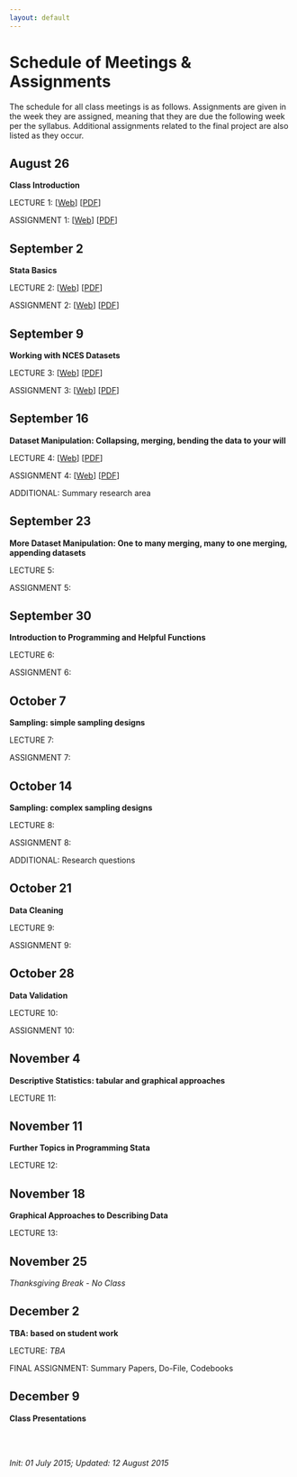 ```yaml
---
layout: default
---
```


# Schedule of Meetings & Assignments

The schedule for all class meetings is as follows. Assignments are given in the week they are assigned, meaning that they are due the following week per the syllabus. Additional assignments related to the final project are also listed as they occur.

## August 26

**Class Introduction**  

LECTURE 1: [[Web](https://cdn.rawgit.com/btskinner/lpo9951/master/lecture/lecture1_introduction.html)] [[PDF](https://github.com/btskinner/lpo9951/raw/master/lecture/lecture1_introduction.pdf)]  

ASSIGNMENT 1: [[Web](https://cdn.rawgit.com/btskinner/lpo9951/master/assignments/assignment1.html)] [[PDF](https://github.com/btskinner/lpo9951/raw/master/assignments/assignment1.pdf)]  


## September 2

**Stata Basics**

LECTURE 2: [[Web](https://cdn.rawgit.com/btskinner/lpo9951/master/lecture/lecture2_stata_basics.html)] [[PDF](https://github.com/btskinner/lpo9951/raw/master/lecture/lecture2_stata_basics.pdf)]  

ASSIGNMENT 2: [[Web](https://cdn.rawgit.com/btskinner/lpo9951/master/assignments/assignment2.html)] [[PDF](https://github.com/btskinner/lpo9951/raw/master/assignments/assignment2.pdf)]  


## September 9

**Working with NCES Datasets**

LECTURE 3: [[Web](https://cdn.rawgit.com/btskinner/lpo9951/0befc908baf6f6effbc812e4c38e86187bf162a0/lecture/lecture3_nces_datasets.html)]  [[PDF](https://github.com/btskinner/lpo9951/raw/master/lecture/lecture3_nces_datasets.pdf)]  

ASSIGNMENT 3: [[Web](https://cdn.rawgit.com/btskinner/lpo9951/master/assignments/assignment3.html)] [[PDF](https://github.com/btskinner/lpo9951/raw/master/assignments/assignment3.pdf)]

## September 16

**Dataset Manipulation: Collapsing, merging, bending the data to your will**

LECTURE 4: [[Web](https://cdn.rawgit.com/btskinner/lpo9951/master/lecture/lecture4_dataset_manipulation.html)]  [[PDF](https://github.com/btskinner/lpo9951/raw/master/lecture/lecture4_dataset_manipulation.pdf)]  

ASSIGNMENT 4: [[Web](https://cdn.rawgit.com/btskinner/lpo9951/master/assignments/assignment4.html)] [[PDF](https://github.com/btskinner/lpo9951/raw/master/assignments/assignment4.pdf)]

ADDITIONAL: Summary research area


## September 23

**More Dataset Manipulation: One to many merging, many to one merging, appending datasets**

LECTURE 5: 

ASSIGNMENT 5:

## September 30

**Introduction to Programming and Helpful Functions**

LECTURE 6: 

ASSIGNMENT 6: 

## October 7

**Sampling: simple sampling designs**

LECTURE 7: 

ASSIGNMENT 7: 


## October 14

**Sampling: complex sampling designs**

LECTURE 8: 

ASSIGNMENT 8:  

ADDITIONAL: Research questions

## October 21

**Data Cleaning**

LECTURE 9: 

ASSIGNMENT 9:

## October 28

**Data Validation**

LECTURE 10: 

ASSIGNMENT 10: 

## November 4

**Descriptive Statistics: tabular and graphical approaches**

LECTURE 11: 


## November 11

**Further Topics in Programming Stata**

LECTURE 12: 

## November 18

**Graphical Approaches to Describing Data**

LECTURE 13: 


## November 25

*Thanksgiving Break - No Class*


## December 2

**TBA: based on student work**

LECTURE: *TBA* 

FINAL ASSIGNMENT: Summary Papers, Do-File, Codebooks

## December 9

**Class Presentations**



<br><br>

*Init: 01 July 2015; Updated: 12 August 2015*

<br>




